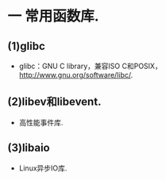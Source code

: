 # 一 常用函数库. 
## (1)glibc
- glibc：GNU C library，兼容ISO C和POSIX，http://www.gnu.org/software/libc/.

## (2)libev和libevent.
- 高性能事件库.

## (3)libaio
- Linux异步IO库.